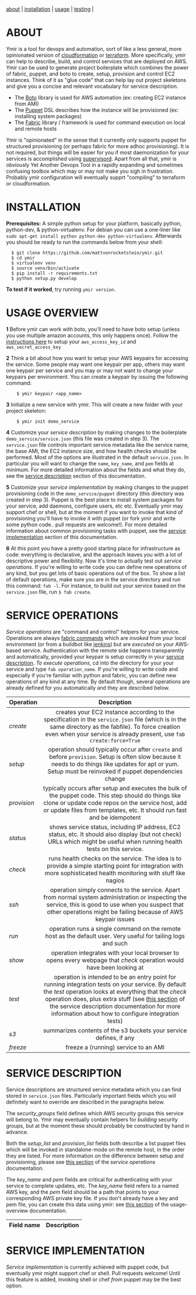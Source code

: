 [about](#about) | [installation](#installation) | [usage](#usage) | [testing](#testing) |


<a name="about">ABOUT</a>
=========================
Ymir is a tool for devops and automation, sort of like a less general, more opinionated version of [cloudformation](#) or [terraform](#).  More specifically, ymir can help to describe, build, and control services that are deployed on AWS.  Ymir can be used to generate project boilerplate which combines the power of fabric, puppet, and boto to create, setup, provision and control EC2 instances.  Think of it as "glue code" that can help lay out project skeletons and give you a concise and relevant vocabulary for service description.

  * The [Boto](http://boto.readthedocs.org/en/latest/) library is used for AWS automation (ex: creating EC2 instance from AMI)
  * The [Puppet](https://puppetlabs.com/puppet/what-is-puppet) DSL describes how the instance will be provisioned (ex: installing system packages)
  * The [Fabric](http://docs.fabfile.org/en/latest/tutorial.html) library / framework is used for command execution on local and remote hosts

Ymir is "opinionated" in the sense that it currently only supports puppet for structured provisioning (or perhaps fabric for more adhoc provisioning). It is not required, but things will be easier for you if most daemonization for your services is accomplished using [supervisord](#).  Apart from all that, ymir is obviously Yet Another Devops Tool in a rapidly expanding and sometimes confusing toolbox which may or may not make you sigh in frustration.  Probably ymir configuration will eventually supprt "compiling" to terraform or cloudformation.

<a name="installation">INSTALLATION</a>
=======================================

**Prerequisites:** A simple python setup for your platform, basically python, python-dev, & python-virtualenv.  For debian you can use a one-liner like `sudo apt-get install python python-dev python-virtualenv`.   Afterwards you should be ready to run the commands below from your shell:

```shell
  $ git clone https://github.com/mattvonrocketstein/ymir.git
  $ cd ymir
  $ virtualenv venv
  $ source venv/bin/activate
  $ pip install -r requirements.txt
  $ python setup.py develop
```

**To test if it worked**, try running `ymir version`.

<a name="usage">USAGE OVERVIEW</a>
===================================

**1** Before ymir can work with boto, you'll need to have boto setup (unless you use multiple amazon accounts, this only happens once).  Follow the [instructions here](http://boto.readthedocs.org/en/latest/boto_config_tut.html) to setup your `aws_access_key_id` and `aws_secret_access_key`

**2** Think a bit about how you want to setup your AWS keypairs for accessing the service.  Some people may want one keypair per app, others may want one keypair per service and you may or may not want to change your keypairs per environment.  You can create a keypair by issuing the following command:

```shell
    $ ymir keypair <app_name>
```

**3** Initialize a new service with ymir.  This will create a new folder with your project skeleton:

```shell
    $ ymir init demo_service
```

**4** Customize your *service description* by making changes to the boilerplate `demo_service/service.json` (this file was created in step 3). The `service.json` file controls important service metadata like the service name, the base AMI, the EC2 instance size, and how health checks should be performed.  Most of the options are illustrated in the default `service.json`.  In particular you will want to change the `name`, `key_name`, and `pem` fields at minimum.  For more detailed information about the fields and what they do, see the [service description](#service-description) section of this documentation.

**5** Customize your *service implementation* by making changes to the puppet provisioning code in the `demo_service/puppet` directory (this directory was created in step 3).  Puppet is the best place to install system packages for your service, add daemons, configure users, etc etc.  Eventually ymir may support chef or shell, but at the moment if you want to invoke that kind of provisioning you'll have to invoke it with puppet (or fork ymir and write some python code.. pull requests are welcome!).  For more detailed information about common provisioning tasks with puppet, see the [service implementation](#service-implementation) section of this documentation.

**6**  At this point you have a pretty good starting place for infrastructure as code: everything is declarative, and the approach leaves you with a lot of descriptive power and flexibility.  Now it's time to actually test out *service operations*.  If you're willing to write code you can define new operations of any kind, but you get lots of basic operations out of the box.  To show a list of default operations, make sure you are in the service directory and run this command: `fab -l`.  For instance, to build out your service based on the `service.json` file, run `$ fab create`.

<a name="service-operations">SERVICE OPERATIONS</a>
=====================================================

*Service operations* are "command and control" helpers for your service.  Operations are always [fabric commands](http://docs.fabfile.org/en/latest/usage/fab.html) which are _invoked_ from your local environment (or from a buildbot like [jenkins](https://jenkins-ci.org/)) but are _executed_ on your AWS-based service.  Authentication with the remote side happens transparently and automatically, provided your keypair is setup correctly in your [service description](#service-description).   *To execute operations*, cd into the directory for your your service and type `fab operation_name`.  If you're willing to write code and especially if you're familiar with python and fabric, you can define new operations of any kind at any time.  By default though, several operations are already defined for you automatically and they are described below.

| Operation     | Description           |
| ------------- |:-------------:|
| *create*      | creates your EC2 instance according to the specification in the `service.json` file (which is in the same directory as the fabfile).  To force creation even when your service is already present, use `fab create:force=True` |
| *setup*       | operation should typically occur after `create` and before `provision`.  Setup is often slow because it needs to do things like updates for apt or yum.  Setup must be reinvoked if puppet dependencies change |
| *provision*   | typically occurs after setup and executes the bulk of the puppet code.  This step should do things like clone or update code repos on the service host, add or update files from templates, etc.  It should run fast and be idempotent |
| *status*      | shows service status, including IP address, EC2 status, etc.  It should also display (but not check) URLs which might be useful when running health tests on this service. |
| *check*       | runs health checks on the service.  The idea is to provide a simple starting point for integration with more sophisticated health monitoring with stuff like nagios |
| *ssh*         | operation simply connects to the service.  Apart from normal system administration or inspecting the service, this is good to use when you suspect that other operations might be failing because of AWS keypair issues |
| *run*         | operation runs a single command on the remote host as the default user.  Very useful for tailing logs and such |
| *show*        | operation integrates with your local browser to opens every webpage that *check* operation would have been looking at |
| *test*        | operation is intended to be an entry point for running integration tests on your service.  By default the *test* operation looks at everything that the *check* operation does, plus extra stuff (see [this section](#) of the service description documentation for more information about how to configure integration tests) |
| *s3*      | summarizes contents of the s3 buckets your service defines, if any |
| *freeze*      | freeze a (running) service to an AMI |



<a name="service-description">SERVICE DESCRIPTION</a>
=======================================================

Service descriptions are structured service metadata which you can find stored in `service.json` files.  Particularly important fields which you will definitely want to override are described in the paragraphs below.

The *security_groups* field defines which AWS security groups this service will belong to.  Ymir may eventually contain helpers for *building* security groups, but at the moment these should probably be constructed by hand in advance.

Both the *setup_list* and *provision_list* fields both describe a list puppet files which will be invoked in standalone-mode on the remote host, in the order they are listed.  For more information on the difference between setup and provisioning, please see [this section]() of the *service operations* documentation.

The *key_name* and *pem* fields are critical for authenticating with your service to complete updates, etc.  The *key_name* field refers to a named AWS key, and the *pem* field should be a path that points to your corresponding AWS private key file.  If you don't already have a key and pem file, you can create this data using ymir: see [this section](#) of the usage-overview documentation.


| Field name | Description |
-------------|-------------|

<a name="service-implementation">SERVICE IMPLEMENTATION</a>
============================================================

*Service implementation* is currently achieved with puppet code, but eventually ymir might support chef or shell.
  Pull requests welcome!  Until this feature is added, invoking shell or chef *from* puppet may be the best option.
